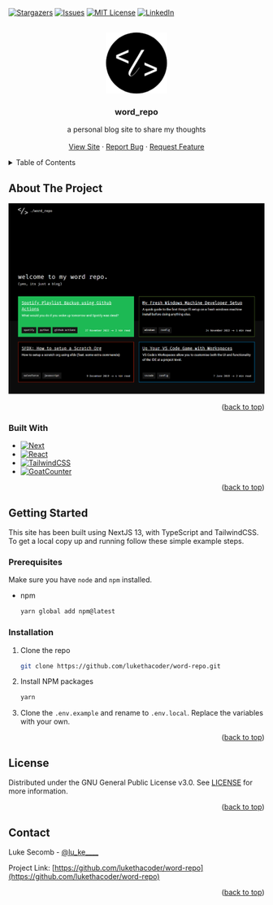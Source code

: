 <a name="readme-top"></a>

<!-- PROJECT SHIELDS -->

[![Stargazers][stars-shield]][stars-url]
[![Issues][issues-shield]][issues-url]
[![MIT License][license-shield]][license-url]
[![LinkedIn][linkedin-shield]][linkedin-url]

<!-- PROJECT LOGO -->
<br />
<div align="center">
  <a href="https://github.com/lukethacoder/word-repo">
    <img src="./public/logo.png" alt="Logo" width="120" height="120">
  </a>

<h3 align="center">word_repo</h3>

  <p align="center">
    a personal blog site to share my thoughts
    <br />
    <br />
    <a href="https://blog.lukesecomb.digital">View Site</a>
    ·
    <a href="https://github.com/lukethacoder/word-repo/issues">Report Bug</a>
    ·
    <a href="https://github.com/lukethacoder/word-repo/issues">Request Feature</a>
  </p>
</div>

<!-- TABLE OF CONTENTS -->
<details>
  <summary>Table of Contents</summary>
  <ol>
    <li>
      <a href="#about-the-project">About The Project</a>
      <ul>
        <li><a href="#built-with">Built With</a></li>
      </ul>
    </li>
    <li>
      <a href="#getting-started">Getting Started</a>
      <ul>
        <li><a href="#prerequisites">Prerequisites</a></li>
        <li><a href="#installation">Installation</a></li>
      </ul>
    </li>
    <li><a href="#license">License</a></li>
    <li><a href="#contact">Contact</a></li>
  </ol>
</details>

<!-- ABOUT THE PROJECT -->

## About The Project

[![Product Name Screen Shot][product-screenshot]](https://example.com)

<p align="right">(<a href="#readme-top">back to top</a>)</p>

### Built With

- [![Next][next.js]][next-url]
- [![React][react.js]][react-url]
- [![TailwindCSS][tailwindcss]][tailwindcss-url]
- [![GoatCounter][goatcounter]][goatcounter-url]

<p align="right">(<a href="#readme-top">back to top</a>)</p>

<!-- GETTING STARTED -->

## Getting Started

This site has been built using NextJS 13, with TypeScript and TailwindCSS.
To get a local copy up and running follow these simple example steps.

### Prerequisites

Make sure you have `node` and `npm` installed.

- npm
  ```sh
  yarn global add npm@latest
  ```

### Installation

1. Clone the repo
   ```sh
   git clone https://github.com/lukethacoder/word-repo.git
   ```
2. Install NPM packages
   ```sh
   yarn
   ```
3. Clone the `.env.example` and rename to `.env.local`. Replace the variables with your own.

<p align="right">(<a href="#readme-top">back to top</a>)</p>

<!-- LICENSE -->

## License

Distributed under the GNU General Public License v3.0. See [LICENSE](https://github.com/lukethacoder/word-repo/blob/main/LICENSE) for more information.

<p align="right">(<a href="#readme-top">back to top</a>)</p>

<!-- CONTACT -->

## Contact

Luke Secomb - [@lu_ke\_\_\_\_](https://twitter.com/lu_ke____)

Project Link: [https://github.com/lukethacoder/word-repo](https://github.com/lukethacoder/word-repo)

<p align="right">(<a href="#readme-top">back to top</a>)</p>

<!-- MARKDOWN LINKS & IMAGES -->
<!-- https://www.markdownguide.org/basic-syntax/#reference-style-links -->

[forks-shield]: https://img.shields.io/github/forks/lukethacoder/word-repo.svg?style=for-the-badge
[forks-url]: https://github.com/lukethacoder/word-repo/network/members
[stars-shield]: https://img.shields.io/github/stars/lukethacoder/word-repo.svg?style=for-the-badge
[stars-url]: https://github.com/lukethacoder/word-repo/stargazers
[issues-shield]: https://img.shields.io/github/issues/lukethacoder/word-repo.svg?style=for-the-badge
[issues-url]: https://github.com/lukethacoder/word-repo/issues
[license-shield]: https://img.shields.io/github/license/lukethacoder/word-repo.svg?style=for-the-badge
[license-url]: https://github.com/lukethacoder/word-repo/blob/main/LICENSE
[linkedin-shield]: https://img.shields.io/badge/-LinkedIn-black.svg?style=for-the-badge&logo=linkedin&colorB=555
[linkedin-url]: https://www.linkedin.com/in/luke-secomb/
[product-screenshot]: docs/screenshot.png
[next.js]: https://img.shields.io/badge/next.js-000000?style=for-the-badge&logo=nextdotjs&logoColor=white
[next-url]: https://nextjs.org/
[react.js]: https://img.shields.io/badge/React-20232A?style=for-the-badge&logo=react&logoColor=61DAFB
[react-url]: https://reactjs.org/
[tailwindcss]: https://img.shields.io/badge/TailwindCSS-0f172a?style=for-the-badge&logo=tailwindcss&logoColor=38bdf8
[tailwindcss-url]: https://tailwindcss.com/
[goatcounter]: https://img.shields.io/badge/GoatCounter-9a15a4?style=for-the-badge
[goatcounter-url]: https://www.goatcounter.com/
